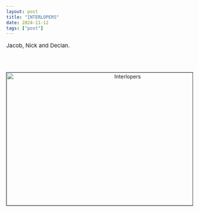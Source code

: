 ```yaml
---
layout: post
title: "INTERLOPERS"
date: 2024-11-12
tags: ["post"]
---
```

<p style="font-size:15px">
Jacob, Nick and Declan.

<br><br>
<div id="ftr-container" style="text-align: center;"><img src="{{ site.baseurl }}/images/assets/int.jpg" alt="Interlopers" border="1" width="640" height="360">
  </div>

</p>
